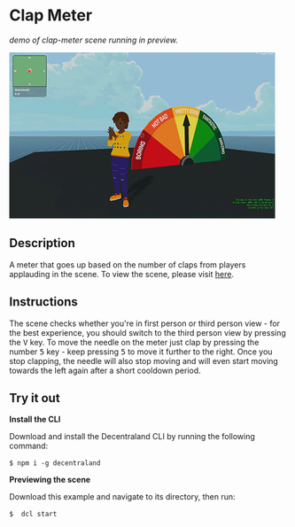 # Clap Meter
_demo of clap-meter scene running in preview._

![demo](https://github.com/decentraland-scenes/clap-meter/blob/main/screenshots/clap-meter.gif)

## Description
A meter that goes up based on the number of claps from players applauding in the scene. To view the scene, please visit [here](https://clap-meter.vercel.app/).

## Instructions
The scene checks whether you're in first person or third person view - for the best experience, you should switch to the third person view by pressing the <kbd>V</kbd> key. To move the needle on the meter just clap by pressing the number <kbd>5</kbd> key - keep pressing <kbd>5</kbd> to move it further to the right. Once you stop clapping, the needle will also stop moving and will even start moving towards the left again after a short cooldown period.

## Try it out

**Install the CLI**

Download and install the Decentraland CLI by running the following command:

```
$ npm i -g decentraland
```

**Previewing the scene**

Download this example and navigate to its directory, then run:

```
$  dcl start
```